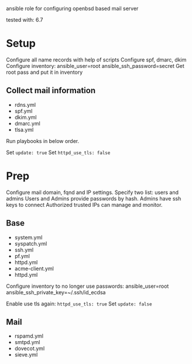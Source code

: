 ansible role for configuring openbsd based mail server

tested with: 6.7

# Setup
Configure all name records with help of scripts
Configure spf, dmarc, dkim
Configure inventory: ansible_user=root ansible_ssh_password=secret
Get root pass and put it in inventory

## Collect mail information
* rdns.yml
* spf.yml
* dkim.yml
* dmarc.yml
* tlsa.yml

Run playbooks in below order.

Set `update: true`
Set `httpd_use_tls: false`

# Prep
Configure mail domain, fqnd and IP settings.
Specify two list: users and admins
Users and Admins provide passwords by hash.
Admins have ssh keys to connect
Authorized trusted IPs can manage and monitor.

## Base
* system.yml
* syspatch.yml
* ssh.yml
* pf.yml
* httpd.yml
* acme-client.yml
* httpd.yml

Configure inventory to no longer use passwords: ansible_user=root ansible_ssh_private_key=~/.ssh/id_ecdsa

Enable use tls again: `httpd_use_tls: true`
Set `update: false`

## Mail
* rspamd.yml
* smtpd.yml
* dovecot.yml
* sieve.yml
